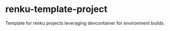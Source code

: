 # renku-template-project
Template for renku projects leveraging devcontainer for environment builds. 

